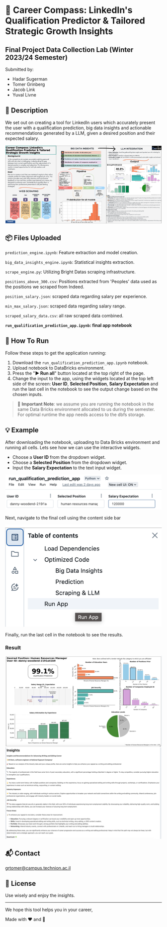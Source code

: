 
# 🚀 Career Compass: LinkedIn's Qualification Predictor & Tailored Strategic Growth Insights 

## Final Project Data Collection Lab (Winter 2023/24 Semester)

Submitted by:
- Hadar Sugerman
- Tomer Grinberg
- Jacob Link
- Yuval Livne

## 📝 Description
We set out on creating a tool for LinkedIn users which accurately present the user with a qualification prediction, big data insights and actionable recommendations generated by a LLM, given a desired position and their expected salary. 

![poster png](images/poster_png.png)

## 📦 Files Uploaded 
`prediction_engine.ipynb`: Feature extraction and model creation.

`big_data_insights_engine.ipynb`:  Statistical insights extraction.

`scrape_engine.py`:  Utilizing Bright Datas scraping infrastructure.

`positions_above_300.csv`:  Positions extracted from 'Peoples' data used as the positions we scraped from Indeed.

`position_salary.json`:  scraped data regarding salary per experience.

`min_max_salary.json`:  scraped data regarding salary range.

`scraped_salary_data.csv`:  all raw scraped data combined.



**`run_qualification_prediction_app.ipynb`:  final app notebook**

## 🏃 How To Run
Follow these steps to get the application running: 
1. Download the `run_qualification_prediction_app.ipynb` notebook.
2. Upload notebook to DataBricks environment.
3. Press the "**▶️ Run all**" button located at the top right of the page.
4. Change the input to the app, using the widgets located at the top left side of the screen: **User ID**, **Selected Position**, **Salary Expectation** and run the last cell in the notebook to see the output change based on the chosen inputs.
> 🔔 **Important Note**:
>  we assume you are running the notebook in the same Data Bricks environment allocated to us during the semester. For optimal runtime the app needs access to the dbfs storage.

## 💡 Example
 After downloading the notebook, uploading to Data Bricks environment and running all cells. Lets see how we can use the interactive widgets. 
 * Choose a **User ID** from the dropdown widget.
 * Choose a **Selected Position** from the dropdown widget.
 * Input the **Salary Expectation** to the text input widget.

![widgets png](images/widgets.png)

Next, navigate to the final cell using the content side bar

![content table png](images/content_table.png)

Finally, run the last cell in the notebook to see the results.

### Result
![dashboard](images/dashboard_example.png)
![llm](images/llm_insights_example.png)

## 📬 Contact

grtomer@campus.technion.ac.il

## 📃 License

Use wisely and enjoy the insights.

----------

We hope this tool helps you in your career,

Made with ❤️ and 🍕
